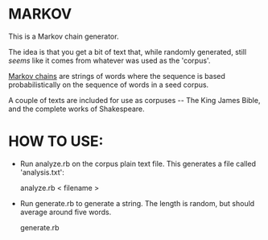 MARKOV
======

This is a Markov chain generator.

The idea is that you get a bit of text that, while randomly generated, still
*seems* like it comes from whatever was used as the 'corpus'.

[Markov chains](http://en.wikipedia.org/wiki/Markov_chain) are strings of
words where the sequence is based probabilistically on the sequence of words
in a seed corpus.

A couple of texts are included for use as corpuses -- The King James Bible,
and the complete works of Shakespeare.


HOW TO USE:
===========

* Run analyze.rb on the corpus plain text file.  This generates a file called
  'analysis.txt':

    analyze.rb < filename >

* Run generate.rb to generate a string.  The length is random, but should
  average around five words.

    generate.rb
